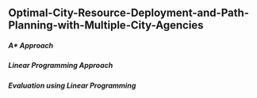 ## Optimal-City-Resource-Deployment-and-Path-Planning-with-Multiple-City-Agencies

##### A* Approach

##### Linear Programming Approach

##### Evaluation using Linear Programming 

